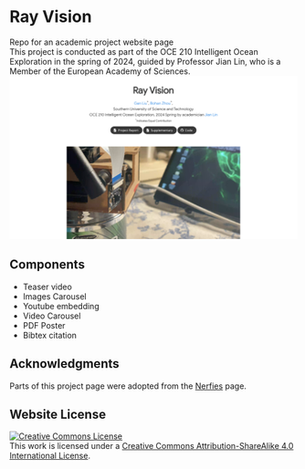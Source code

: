 # Ray Vision
Repo for an academic project website page<br>
This project is conducted as part of the OCE 210 Intelligent Ocean Exploration in the spring of 2024, guided by Professor Jian Lin, who is a Member of the European Academy of Sciences.
![](img/Screenshot.png)
## Components
- Teaser video
- Images Carousel
- Youtube embedding
- Video Carousel
- PDF Poster
- Bibtex citation


## Acknowledgments
Parts of this project page were adopted from the [Nerfies](https://nerfies.github.io/) page.

## Website License
<a rel="license" href="http://creativecommons.org/licenses/by-sa/4.0/"><img alt="Creative Commons License" style="border-width:0" src="https://i.creativecommons.org/l/by-sa/4.0/88x31.png" /></a><br />This work is licensed under a <a rel="license" href="http://creativecommons.org/licenses/by-sa/4.0/">Creative Commons Attribution-ShareAlike 4.0 International License</a>.
